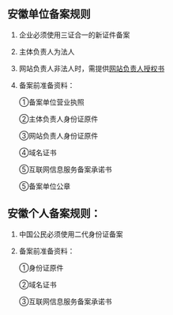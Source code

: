 ## 安徽单位备案规则

1. 企业必须使用三证合一的新证件备案

2. 主体负责人为法人

3. 网站负责人非法人时，需提供[网站负责人授权书](https://badownload.s3.cn-north-1.jdcloud-oss.com/buchongziliao/anhui/anhuishouquanshu.doc)

4. 备案前准备资料：

   ①备案单位营业执照

   ②主体负责人身份证原件

   ③网站负责人身份证原件
   
   ④域名证书
   
   ⑤互联网信息服务备案承诺书

   ⑤备案单位公章
   

## 安徽个人备案规则：

1. 中国公民必须使用二代身份证备案

2. 备案前准备资料：

   ①身份证原件
   
   ②域名证书
   
   ③互联网信息服务备案承诺书

